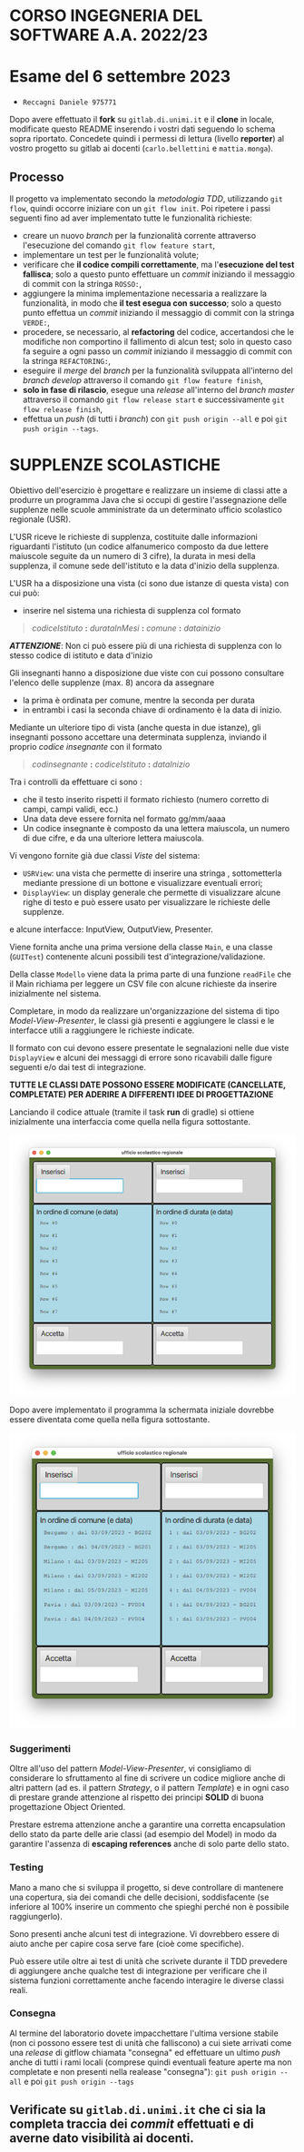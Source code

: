 # CORSO INGEGNERIA DEL SOFTWARE A.A. 2022/23

# Esame del 6 settembre 2023

* `Reccagni Daniele 975771`

Dopo avere effettuato il **fork** su `gitlab.di.unimi.it` e il **clone** in
locale, modificate questo README
inserendo i vostri dati seguendo lo schema sopra riportato.
Concedete quindi i permessi di lettura (livello **reporter**) al vostro progetto su gitlab ai
docenti (`carlo.bellettini` e `mattia.monga`).

## Processo

Il progetto va implementato secondo la *metodologia TDD*, utilizzando `git flow`, quindi occorre iniziare con un `git flow init`.
Poi ripetere i passi seguenti fino ad aver implementato tutte le funzionalità richieste:

* creare un nuovo *branch* per la funzionalità corrente attraverso l'esecuzione del comando `git flow feature start`,
* implementare un test per le funzionalità volute;
* verificare che **il codice compili correttamente**, ma l'**esecuzione del test fallisca**;
  solo a questo punto effettuare un *commit* iniziando il messaggio di commit con la stringa `ROSSO:`,
* aggiungere la minima implementazione necessaria a realizzare la funzionalità, in modo che **il
  test esegua con successo**; solo a questo punto
  effettua un *commit* iniziando il messaggio di commit con la stringa `VERDE:`,
* procedere, se necessario, al **refactoring** del codice, accertandosi che le modifiche non
  comportino il fallimento di alcun test; solo in questo caso fa seguire a ogni
  passo un *commit* iniziando il messaggio di commit con la stringa `REFACTORING:`,
* eseguire il *merge* del *branch* per la funzionalità sviluppata all'interno del *branch develop*
  attraverso il comando `git flow feature finish`,
* **solo in fase di rilascio**, esegue una *release* all'interno del *branch master* attraverso il comando `git flow release start` e successivamente `git flow release finish`,
* effettua un *push* (di tutti i *branch*) con `git push origin --all` e poi `git push origin --tags`.

# SUPPLENZE SCOLASTICHE

Obiettivo dell'esercizio è progettare e realizzare un insieme di classi atte a
produrre un programma Java che si occupi di gestire l'assegnazione delle
supplenze nelle scuole amministrate da un determinato ufficio scolastico
regionale (USR).

L'USR riceve le richieste di supplenza, costituite dalle informazioni
riguardanti l'istituto (un codice alfanumerico composto da due lettere maiuscole
seguite da un numero di 3 cifre), la durata in mesi della supplenza, il comune sede
dell'istituto e la data d'inizio della supplenza.

L'USR ha a disposizione una vista (ci sono due istanze di questa vista) con cui può:

- inserire nel sistema una richiesta di supplenza col formato
>    *codiceIstituto* **:**  *durataInMesi* **:** *comune* **:** *datainizio* 

***ATTENZIONE***: Non ci può essere più di una richiesta di supplenza con lo stesso codice di istituto e data d'inizio


Gli insegnanti hanno a disposizione due viste con cui possono consultare l'elenco delle supplenze (max. 8) ancora da assegnare

- la prima è ordinata per comune, mentre la seconda per durata 
- in entrambi i casi la seconda  chiave di ordinamento è la data di inizio.


Mediante un ulteriore tipo di vista (anche questa in due istanze), gli insegnanti possono accettare una determinata supplenza, inviando il proprio *codice insegnante*
con il formato 
>    *codinsegnante* **:** *codiceIstituto* **:** *dataInizio*

Tra i controlli da effettuare ci sono :

- che il testo inserito rispetti il formato richiesto (numero corretto di campi, campi validi, ecc.)
- Una data deve essere fornita nel formato gg/mm/aaaa
- Un codice insegnante è composto da una lettera maiuscola, un numero di due cifre, e da una ulteriore lettera maiuscola.

Vi vengono fornite già due classi *Viste* del sistema:

- `USRView`: una vista che permette di inserire una stringa , sottometterla mediante pressione di un bottone e visualizzare eventuali errori;
- `DisplayView`: un display generale che permette di visualizzare alcune righe di testo e può essere usato per visualizzare le richieste delle supplenze.

e alcune interfacce: InputView, OutputView, Presenter.

Viene fornita anche una prima versione della classe `Main`, e una classe (`GUITest`) contenente  alcuni possibili test d'integrazione/validazione.

Della classe `Modello` viene data la prima parte di una funzione `readFile` che il Main richiama per leggere un CSV file con alcune richieste da inserire inizialmente nel sistema.

Completare, in modo da realizzare un'organizzazione del sistema di tipo
*Model-View-Presenter*, le classi già presenti e aggiungere le
classi e le interfacce utili a raggiungere le richieste indicate.

Il formato con cui devono essere presentate le segnalazioni nelle due viste `DisplayView` e alcuni dei messaggi di errore sono ricavabili dalle figure seguenti e/o
dai test di integrazione.


**TUTTE LE CLASSI DATE POSSONO ESSERE MODIFICATE (CANCELLATE, COMPLETATE) PER
ADERIRE A DIFFERENTI IDEE DI PROGETTAZIONE**

Lanciando il codice attuale (tramite il task **run** di gradle) si ottiene inizialmente una
interfaccia come quella nella figura sottostante.


![start](img_0.png)


Dopo avere implementato il programma la schermata iniziale dovrebbe essere diventata come quella nella figura sottostante.

![start](img_1.png)



### Suggerimenti

Oltre all'uso del pattern _Model-View-Presenter_, vi consigliamo di considerare
lo sfruttamento
al fine di scrivere un codice migliore anche di altri pattern (ad es. il pattern
_Strategy_, o il pattern _Template_) e in
ogni caso di prestare grande attenzione al rispetto dei principi **SOLID** di
buona progettazione Object Oriented.

Prestare estrema attenzione anche a garantire una corretta encapsulation dello
stato da parte delle arie classi (ad
esempio del Model) in modo da garantire l'assenza di **escaping references**  anche di
solo parte dello stato.

### Testing

Mano a mano che si sviluppa il progetto, si deve controllare di mantenere una
copertura, sia dei comandi che delle
decisioni, soddisfacente (se inferiore al 100% inserire un commento che spieghi
perché non è possibile raggiungerlo).

Sono presenti anche alcuni test di integrazione.
Vi dovrebbero essere di aiuto anche per capire cosa serve fare (cioè come
specifiche).

Può essere utile oltre ai test di unità che scrivete durante il TDD prevedere di aggiungere anche qualche test di 
integrazione per verificare che il sistema funzioni correttamente anche facendo interagire le diverse classi reali.

### Consegna

Al termine del laboratorio dovete impacchettare l'ultima versione stabile (non ci possono essere test di unità che 
falliscono) a cui siete arrivati come una _release_ di gitflow chiamata
"consegna" ed effettuare un ultimo *push* anche di tutti i rami locali (comprese quindi eventuali feature aperte ma non 
completate e non presenti nella realease "consegna"):
`git push origin --all` e poi `git push origin --tags`

## **Verificate su `gitlab.di.unimi.it`** che ci sia la completa traccia dei *commit* effettuati e di averne dato visibilità ai docenti.
